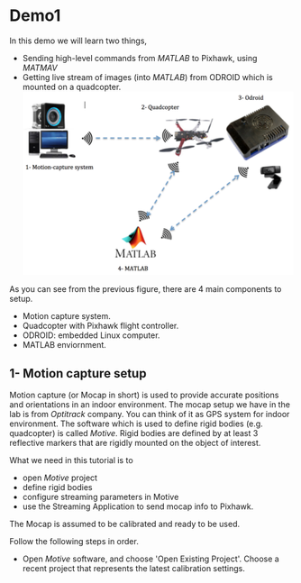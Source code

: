 # Demo1
In this demo we will learn two things,
* Sending high-level commands  from *MATLAB* to Pixhawk, using *MATMAV*
* Getting live stream of images (into *MATLAB*) from ODROID which is mounted on a quadcopter.
![](demo1.png)

As you can see from the previous figure, there are 4 main components to setup.
* Motion capture system.
* Quadcopter with Pixhawk flight controller.
* ODROID: embedded Linux computer.
* MATLAB enviornment.

## 1- Motion capture setup
Motion capture (or Mocap in short) is used to provide accurate positions and orientations in an indoor environment. The mocap setup we have in the lab is from *Optitrack* company. You can think of it as GPS system for indoor environment. The software which is used to define rigid bodies (e.g. quadcopter) is called *Motive*. Rigid bodies are defined by at least 3 reflective markers that are rigidly mounted on the object of interest.

What we need in this tutorial is to
* open *Motive* project
* define rigid bodies
* configure streaming parameters in Motive
* use the Streaming Application to send mocap info to Pixhawk.

The Mocap is assumed to be calibrated and ready to be used.

Follow the following steps in order.

* Open *Motive* software, and choose 'Open Existing Project'. Choose a recent project that represents the latest calibration settings.